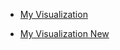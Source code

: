 
- [My Visualization](https://imksh0707.github.io/my-data-vis-project/plot.html)

- [My Visualization New](https://imksh0707.github.io/my-data-vis-project/plot_2.html)
